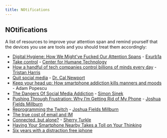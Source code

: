 ```yaml
---
title: NOtifications
---
```


## NOtifications


A list of resources to improve your attention span and remind yourself that the
devices you use are tools and you should treat them accordingly:

- [Digital Hygiene: How We Might've Fucked Our Attention Spans](https://www.youtube.com/watch?v=VpHyLG-sc4g) - [Exurb1a](https://www.youtube.com/channel/UCimiUgDLbi6P17BdaCZpVbg)
- [Take control](https://humanetech.com/take-control/) - [Center for Humane Technology](https://humanetech.com/)
- [How a handful of tech companies control billions of minds every day](https://www.youtube.com/watch?v=C74amJRp730) - [Tristan Harris](http://www.tristanharris.com/)
- [Quit social media](https://www.youtube.com/watch?v=3E7hkPZ-HTk) - [Dr. Cal Newport](http://calnewport.com/)
- [Keep your head up: How smartphone addiction kills manners and moods](https://nyti.ms/2GhizKz) - Adam Popescu
- [The Dangers Of Social Media Addiction](https://youtu.be/YPmNf362_K0?t=3m3s) - [Simon Sinek](https://startwithwhy.com/)
- [Pushing Through Frustration: Why I’m Getting Rid of My Phone](https://www.theminimalists.com/frustration/) - [Joshua Fields Millburn](https://www.theminimalists.com/about/#jfm)
- [Reprogramming the Twitch](https://www.theminimalists.com/twitch/) - [Joshua Fields Millburn](https://www.theminimalists.com/about/#jfm)
- [The true cost of email and IM](https://blog.rescuetime.com/communication-multitasking/)
- [Connected, but alone?](https://www.youtube.com/watch?v=t7Xr3AsBEK4) - [Sherry Turkle](https://sherryturkle.com/)
- [Having Your Smartphone Nearby Takes a Toll on Your Thinking](https://hbr.org/2018/03/having-your-smartphone-nearby-takes-a-toll-on-your-thinking)
- [Six years with a distraction free iphone](https://medium.com/s/story/six-years-with-a-distraction-free-iphone-8cf5eb4f97e3)
